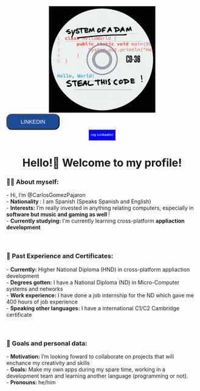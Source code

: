 
<div align="center">
  <img style= "width: 20em; height: 20em;" src="https://github.com/CarlosGomezPajaron/CarlosGomezPajaron/blob/main/system%20of%20a%20dam2.png"/>
</div>


<input type="button" value="LINKEDIN" style="background-color: rgb(28, 76, 148); border-radius: 14px; color: white; width: 10em; height: 3em; font-size: 100%; font-family:Verdana, Geneva, Tahoma, sans-serif;" >

<div align="center">
<img  style= "width: 5em; height: 2em;" src="https://github.com/CarlosGomezPajaron/CarlosGomezPajaron/blob/main/linkedinbutton.png"/>
</div>
<h1 align="center"> Hello!👋 Welcome to my profile! </h1> 

<h3> 👩‍💻 About myself: </h3>
-  Hi, I’m @CarlosGomezPajaron <br>
-   <strong> Nationality  </strong>: I am Spanish (Speaks Spanish and English) <br>
-   <strong> Interests:</strong>  I’m really invested in anything relating computers, especially in <strong> software but music and gaming as well </strong>! <br>
-   <strong>Currently studying:</strong> I’m currently learning cross-platform <strong> appliaction development </strong> 

<br>
<br>
<br>

<h3> 🔭 Past Experience and Certificates: </h3> 
-   <strong>Currently:</strong> Higher National Diploma (HND) in cross-platform appliaction development  <br>
-  <strong> Degrees gotten:</strong> I have a National Diploma (ND) in Micro-Computer systems and networks <br>
-   <strong>Work experience:</strong> I have done a job internship for the ND which gave me 400 hours of job experience <br>
-   <strong>Speaking other languages:</strong> I have a international C1/C2 Cambridge certificate 

<br>
<br>
<br>

<h3> 💞️ Goals and personal data: </h3> 
-  <strong>Motivation:</strong> I’m looking foward to collaborate on projects that will enchance my creativity and skills <br>
-  <strong>Goals:</strong> Make my own apps during my spare time, working in a development team and learning another language (programming or not). <br>
-  <strong> Pronouns: </strong> he/him <br>


